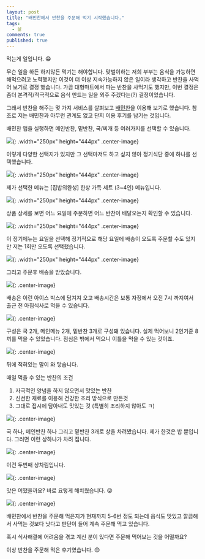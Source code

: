 ```yaml
---
layout: post
title: "배민찬에서 반찬을 주문해 먹기 시작했습니다."
tags: 
  - 삶
comments: true
published: true
---
```


먹는게 일입니다. 😁

무슨 일을 하든 하지않든 먹기는 해야합니다. 맞벌이하는 저희 부부는 음식을 가능하면 해먹으려고 노력했지만 이것이 더 이상 지속가능하지 않은 일이라 생각하고 반찬을 사먹어 보기로 결졍 했습니다. 가끔 대형마트에서 파는 반찬을 사먹기도 했지만, 이번 결정은 좀더 본격적/적극적으로 음식 만드는 일을 외주 주겠다는(?) 결정이었습니다. 

그래서 반찬을 해주는 몇 가지 서비스를 살펴보고 [배민찬](https://www.baeminchan.com)을 이용해 보기로 했습니다. 참조로 저는 배민찬과 아무런 관계도 없고 단지 이용 후기를 남기는 것입니다.

배민찬 앱을 실행하면 메인반찬, 밑반찬, 국/찌개 등 여러가지를 선택할 수 있습니다.

![](https://lh3.googleusercontent.com/NaScf6ELWnSipj5zpUW9HF52dIGgKKPN3V3TqI8PjBKAeFCVO6z6JsQNTxE3BBjer1zd0kw88MhPgOzDTXI=w5000-no-tmp.jpg){: .width="250px" height="444px" .center-image}

이렇게 다양한 선택지가 있지만 그 선택마저도 하고 싶지 않아 정기식단 중에 하나를 선택했습니다.

![](https://lh3.googleusercontent.com/FMhu-upK0Q8xaWOR2RT6rpuhvHnyKBbOUxvmUXTE47rlO4DYf14KwQB5ereRA8XLh7IYR6sAQyAqPef3JI0=w5000-no-tmp.jpg){: .width="250px" height="444px" .center-image}

제가 선택한 메뉴는 [집밥의완성] 한상 가득 세트 (3~4인) 메뉴입니다.

![](https://lh3.googleusercontent.com/bTQl_Y19UXWT-XdG5n-hTWDZ5H0d7jIGJHaAwbLx-r-x61jK04ejy5M6KIDKCZ_dYhe4JztDetJqphE5NN0=w5000-no-tmp.jpg){: .width="250px" height="444px" .center-image}

상품 상세를 보면 어느 요일에 주문하면 어느 반찬이 배달오는지 확인할 수 있습니다. 

![](https://lh3.googleusercontent.com/aAF8_Q4E_xIRxkFQ1QzhDaK5OGgsCsOYd-S4Fe_gQGNE6Jm-ADH37H_KrVaOoV7N0mqXCUpLJgE5FTF0Eew=w5000-no-tmp.jpg){: .width="250px" height="444px" .center-image}

이 정기메뉴는 요일을 선택해 정기적으로 해당 요일에 배송이 오도록 주문할 수도 있지만 저는 1회만 오도록 선택했습니다.

![](https://lh3.googleusercontent.com/KjcJz1p4CYPqG7s8YHY994W_v5GWAawk6zIM1KcPHXWo2dk0KS8cnjNYX_-VvMZ70YO7OGDMJAgzWxVNfak=w5000-no-tmp.jpg){: .width="250px" height="444px" .center-image}


그리고 주문후 배송을 받았습니다. 

![](https://lh3.googleusercontent.com/7gzrm_5kneZsfTIYXJ5S-NHRMiBTusS6IKSlovC_RWjo7noNOP-D5ugF-dt0ZfyUZYGq0wdWc3oPafVZW-o=w5000-no-tmp.jpg){: .center-image}

배송은 이런 아이스 박스에 담겨져 오고 배송시간은 보통 자정에서 오전 7시 까지여서 출근 전 아침식사로 먹을 수 있습니다.

![](https://lh3.googleusercontent.com/ipQjUmoYmhv63PvoVp9j9IeK_TL6LP9akEwOYZIr-6O3osJ-b6G1cn6Q6ASyePEnb_1GHBheVWz6EW8LilM=w5000-no-tmp.jpg){: .center-image}

구성은 국 2개, 메인메뉴 2개, 밑반찬 3개로 구성돼 있습니다. 실제 먹어보니 2인기준 8끼를 먹을 수 있었습니다. 점심은 밖에서 먹으니 이틀을 먹을 수 있는 것이죠.

![](https://lh3.googleusercontent.com/GkMdqp8t9J9g1KD12uAof3vhRLqiRia-KcV94bk-YSVL9fV2s6Ks0MwpdmA3FLF733IJXuM7z9gee8wEEek=w5000-no-tmp.jpg){: .center-image}

뒤에 적혀있는 말이 와 닿습니다.

매일 먹을 수 있는 반찬의 조건
1. 자극적인 양념을 하지 않으면서 맛있는 반찬
2. 신선한 재료를 이용해 건강한 조리 방식으로 만든것
3. 그대로 접시에 담아내도 맛있는 것 (특별히 조리하지 않아도 ㅋ)

![](https://lh3.googleusercontent.com/cHnsiac9Q4NdOpeq3UBGN8BNfKc8TVqRz9x95fCn5NYg3i2hAIdgTgKrvZo4eUq1wLDl2cJ8KBDf-8YS6fY=w5000-no-tmp.jpg){: .center-image}

국 하나, 메인반찬 하나 그리고 밑반찬 3개로 상을 차려봤습니다. 제가 한것은 밥 뿐입니다. 그러면 이런 상하나가 차려 집니다.

![](https://lh3.googleusercontent.com/a7xwgERkM6Ia4w75YhR3T-8ShCH-njPCX_zEAqnBE1MFgMpeK4fe3P1QNCCBubp_R3J78WqJmtiZntMDXfY=w5000-no-tmp.jpg){: .center-image}

이건 두번째 상차림입니다.

![](https://lh3.googleusercontent.com/x3XzP0fdfAjFLnYiTVHru55f8id6hmWh2UYl-SVt9BGMQG9TwrAdMk2vNlDKz4Rob6lr4M3wVEgbJ6qq_PI=w5000-no-tmp.jpg){: .center-image}

맛은 어땠을까요? 바로 요렇게 해치웠습니다. 😝

![](https://lh3.googleusercontent.com/CwXDxPZIntdmTeQ0BjvyHOT4k0PCZAQiflFzwVKohYEm5eZ1VNH6vaOpZMRDUNb9bqPMaMK7-mFXF5XN4ng=w5000-no-tmp.jpg){: .center-image}

배민찬에서 반찬을 주문해 먹은지가 현재까지 5-6번 정도 되는데 음식도 맛있고 깔끔해서 사먹는 것보다 낫다고 판단이 들어 계속 주문해 먹고 있습니다.

혹시 식사해결에 어려움을 겪고 계신 분이 있다면 주문해 먹어보는 것을 어떨까요?

이상 반찬을 주문해 먹은 후기였습니다. 😊